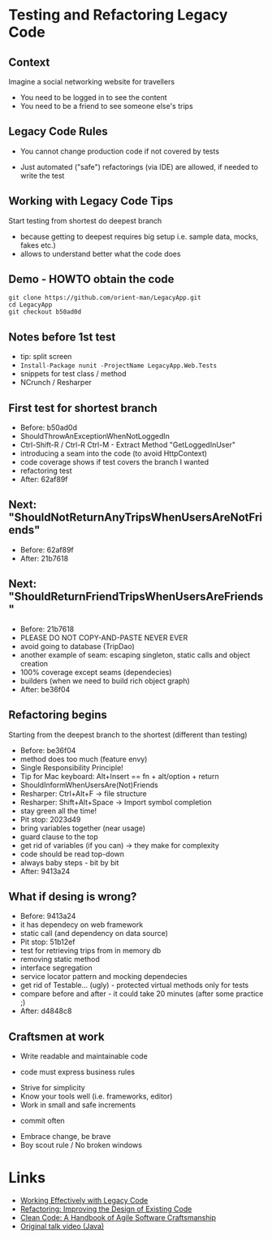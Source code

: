 # Testing and Refactoring Legacy Code

## Context

Imagine a social networking website for travellers

 * You need to be logged in to see the content
 * You need to be a friend to see someone else's trips

## Legacy Code Rules

 * You cannot change production code if not covered by tests
  - Just automated ("safe") refactorings (via IDE) are allowed,
    if needed to write the test

## Working with Legacy Code Tips

Start testing from shortest do deepest branch

 * because getting to deepest requires big setup i.e. sample data, mocks, fakes etc.)
 * allows to understand better what the code does

## Demo - HOWTO obtain the code

    git clone https://github.com/orient-man/LegacyApp.git
    cd LegacyApp
    git checkout b50ad0d

## Notes before 1st test

 * tip: split screen
 * `Install-Package nunit -ProjectName LegacyApp.Web.Tests`
 * snippets for test class / method
 * NCrunch / Resharper

## First test for shortest branch

 * Before: b50ad0d
 * ShouldThrowAnExceptionWhenNotLoggedIn
 * Ctrl-Shift-R / Ctrl-R Ctrl-M - Extract Method "GetLoggedInUser"
 * introducing a seam into the code (to avoid HttpContext)
 * code coverage shows if test covers the branch I wanted
 * refactoring test
 * After: 62af89f

## Next: "ShouldNotReturnAnyTripsWhenUsersAreNotFriends"

 * Before: 62af89f
 * After: 21b7618

## Next: "ShouldReturnFriendTripsWhenUsersAreFriends"

 * Before: 21b7618
 * PLEASE DO NOT COPY-AND-PASTE NEVER EVER
 * avoid going to database (TripDao)
 * another example of seam: escaping singleton, static calls and object creation
 * 100% coverage except seams (dependecies)
 * builders (when we need to build rich object graph)
 * After: be36f04

## Refactoring begins

Starting from the deepest branch to the shortest (different than testing)

 * Before: be36f04
 * method does too much (feature envy)
 * Single Responsibility Principle!
 * Tip for Mac keyboard: Alt+Insert == fn + alt/option + return
 * ShouldInformWhenUsersAre(Not)Friends
 * Resharper: Ctrl+Alt+F -> file structure
 * Resharper: Shift+Alt+Space -> Import symbol completion
 * stay green all the time!
 * Pit stop: 2023d49
 * bring variables together (near usage)
 * guard clause to the top
 * get rid of variables (if you can) -> they make for complexity
 * code should be read top-down
 * always baby steps - bit by bit
 * After: 9413a24

## What if desing is wrong?

 * Before: 9413a24
 * it has dependecy on web framework
 * static call (and dependency on data source)
 * Pit stop: 51b12ef
 * test for retrieving trips from in memory db
 * removing static method
 * interface segregation
 * service locator pattern and mocking dependecies
 * get rid of Testable... (ugly) - protected virtual methods only for tests
 * compare before and after - it could take 20 minutes (after some practice ;)
 * After: d4848c8

## Craftsmen at work

 * Write readable and maintainable code
  - code must express business rules
 * Strive for simplicity
 * Know your tools well (i.e. frameworks, editor)
 * Work in small and safe increments
  - commit often
 * Embrace change, be brave
 * Boy scout rule / No broken windows

# Links

 * [Working Effectively with Legacy Code](http://www.amazon.com/Working-Effectively-Legacy-Michael-Feathers/dp/0131177052)
 * [Refactoring: Improving the Design of Existing Code](http://www.amazon.com/Refactoring-Improving-Design-Existing-Code/dp/0201485672/)
 * [Clean Code: A Handbook of Agile Software Craftsmanship](http://www.amazon.com/Clean-Code-Handbook-Software-Craftsmanship/dp/0132350882)
 * [Original talk video (Java)](http://www.youtube.com/watch?v=_NnElPO5BU0)
